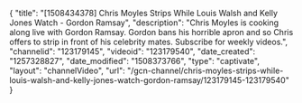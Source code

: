 {
    "title": "[1508434378] Chris Moyles Strips While Louis Walsh and Kelly Jones Watch - Gordon Ramsay",
    "description": "Chris Moyles is cooking along live with Gordon Ramsay. Gordon bans his horrible apron and so Chris offers to strip in front of his celebrity mates. Subscribe for weekly videos.",
    "channelid": "123179145",
    "videoid": "123179540",
    "date_created": "1257328827",
    "date_modified": "1508373766",
    "type": "captivate",
    "layout": "channelVideo",
    "url": "\/gcn-channel\/chris-moyles-strips-while-louis-walsh-and-kelly-jones-watch-gordon-ramsay\/123179145-123179540"
}